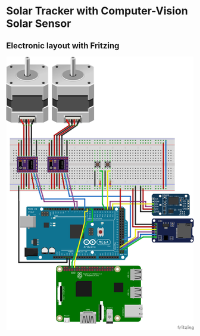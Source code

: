 # Solar Tracker with Computer-Vision Solar Sensor

## Electronic layout with Fritzing

![hardware_setup](hardware/hardware_setup.png)
